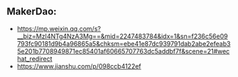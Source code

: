 ## MakerDao:
- https://mp.weixin.qq.com/s?__biz=MzI4NTg4NzA3Mg==&mid=2247483784&idx=1&sn=f236c56e09793fc90181d9b4a96865a5&chksm=ebe41e87dc939791dab2abe2efeab35e201b7708949871ec85401af60665707763dc5addbf7f&scene=21#wechat_redirect
- https://www.jianshu.com/p/098ccb4122ef
